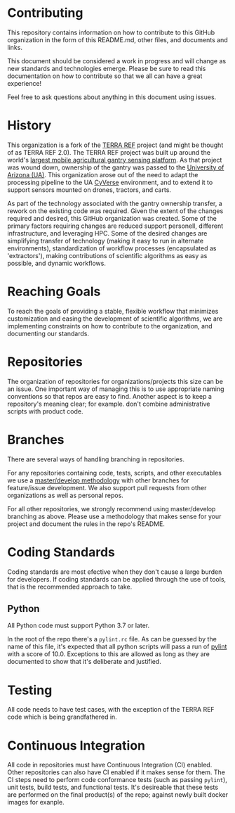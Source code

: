 # Contributing
This repository contains information on how to contribute to this GitHub organization in the form of this README.md, other files, and documents and links.

This document should be considered a work in progress and will change as new standards and technologies emerge.
Please be sure to read this documentation on how to contribute so that we all can have a great experience!

Feel free to ask questions about anything in this document using issues.

# History
This organization is a fork of the [TERRA REF](https://github.com/terraref) project (and might be thought of as TERRA REF 2.0).
The TERRA REF project was built up around the world's [largest mobile agricultural gantry sensing platform](https://terraref.org/).
As that project was wound down, ownership of the gantry was passed to the [University of Arizona (UA)](https://www.arizona.edu/).
This organization arose out of the need to adapt the processing pipeline to the UA [CyVerse](https://cyverse.org/) environment, and to extend it to support sensors mounted on drones, tractors, and carts.

As part of the technology associated with the gantry ownership transfer, a rework on the existing code was required.
Given the extent of the changes required and desired, this GitHub organization was created.
Some of the primary factors requiring changes are reduced support personell, different infrastructure, and leveraging HPC.
Some of the desired changes are simplifying transfer of technology (making it easy to run in alternate environments), standardization of workflow processes (encapsulated as 'extractors'), making contributions of scientific algorithms as easy as possible, and dynamic workflows.

# Reaching Goals
To reach the goals of providing a stable, flexible workflow that minimizes customization and easing the development of scientific algorithms, we are implementing constraints on how to contribute to the organization, and documenting our standards.

# Repositories
The organization of repositories for organizations/projects this size can be an issue.
One important way of managing this is to use appropriate naming conventions so that repos are easy to find.
Another aspect is to keep a repository's meaning clear; for example. don't combine administrative scripts with product code.

# Branches
There are several ways of handling branching in repositories.

For any repositories containing code, tests, scripts, and other executables we use a [master/develop methodology](https://git-scm.com/book/en/v2/Git-Branching-Branching-Workflows) with other branches for feature/issue development.
We also support pull requests from other organizations as well as personal repos.

For all other repositories, we strongly recommend using master/develop branching as above.
Please use a methodology that makes sense for your project and document the rules in the repo's README.

# Coding Standards
Coding standards are most efective when they don't cause a large burden for developers.
If coding standards can be applied through the use of tools, that is the recommended approach to take.

## Python
All Python code must support Python 3.7 or later.

In the root of the repo there's a `pylint.rc` file.
As can be guessed by the name of this file, it's expected that all python scripts will pass a run of [pylint](https://www.pylint.org/) with a score of 10.0.
Exceptions to this are allowed as long as they are documented to show that it's deliberate and justified.

# Testing
All code needs to have test cases, with the exception of the TERRA REF code which is being grandfathered in.

# Continuous Integration
All code in repositories must have Continuous Integration (CI) enabled.
Other repositories can also have CI enabled if it makes sense for them.
The CI steps need to perform code conformance tests (such as passing `pylint`), unit tests, build tests, and functional tests.
It's desireable that these tests are performed on the final product(s) of the repo; against newly built docker images for exanple.
